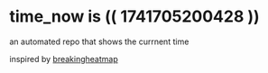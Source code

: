 # time_now is (( 1741705200428 ))

an automated repo that shows the currnent time

inspired by [breakingheatmap](https://github.com/breakingheatmap/breakingheatmap)